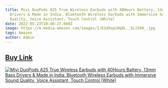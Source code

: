 ```yaml
---
title: Mivi DuoPods A25 True Wireless Earbuds with 40Hours Battery, 13mm Bass
  Drivers & Made in India. Bluetooth Wireless Earbuds with Immersive Sound
  Quality, Voice Assistant, Touch Control (White)
date: 2022-05-23T10:40:27.660Z
image: https://m.media-amazon.com/images/I/61dXopiHq8L._SL1500_.jpg
tags: Amazon
author: Admin
---
```

## [Buy Link](https://amzn.to/3wLanwW)

[![Mivi DuoPods A25 True Wireless Earbuds with 40Hours Battery, 13mm Bass Drivers & Made in India. Bluetooth Wireless Earbuds with Immersive Sound Quality, Voice Assistant, Touch Control (White)](https://m.media-amazon.com/images/I/61yTSVeLebS._SL1500_.jpg)](https://amzn.to/3wLanwW)